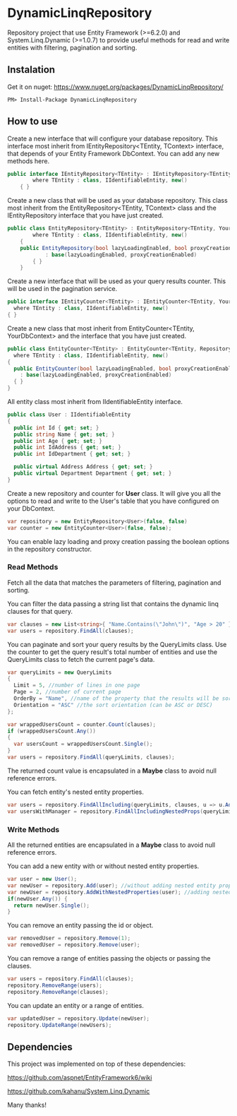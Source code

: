 # DynamicLinqRepository

Repository project that use Entity Framework (>=6.2.0) and System.Linq.Dynamic (>=1.0.7) to provide useful methods for read and write entities with filtering, pagination and sorting.

## Instalation
Get it on nuget: https://www.nuget.org/packages/DynamicLinqRepository/

	PM> Install-Package DynamicLinqRepository

## How to use
Create a new interface that will configure your database repository. This interface most inherit from IEntityRepository<TEntity, TContext> interface, that depends of your Entity Framework DbContext. You can add any new methods here.
```C#
public interface IEntityRepository<TEntity> : IEntityRepository<TEntity, YourDbContext>
        where TEntity : class, IIdentifiableEntity, new()
    { }
```
Create a new class that will be used as your database repository. This class most inherit from the EntityRepository<TEntity, TContext> class and the IEntityRepository<TEntity> interface that you have just created.
```C#
public class EntityRepository<TEntity> : EntityRepository<TEntity, YourDbContext>, IEntityRepository<TEntity>
        where TEntity : class, IIdentifiableEntity, new()
    {
	public EntityRepository(bool lazyLoadingEnabled, bool proxyCreationEnabled)
            : base(lazyLoadingEnabled, proxyCreationEnabled)
        { }
    }
```
	
Create a new interface that will be used as your query results counter. This will be used in the pagination service.
```C#
public interface IEntityCounter<TEntity> : IEntityCounter<TEntity, YourDbContext>
  where TEntity : class, IIdentifiableEntity, new()
{ }
```
	
Create a new class that most inherit from EntityCounter<TEntity, YourDbContext> and the interface that you have just created.
```C#
public class EntityCounter<TEntity> : EntityCounter<TEntity, RepositoryContext>, IEntityCounter<TEntity>
  where TEntity : class, IIdentifiableEntity, new()
{
  public EntityCounter(bool lazyLoadingEnabled, bool proxyCreationEnabled)
    : base(lazyLoadingEnabled, proxyCreationEnabled)
  { }
}
```
	
All entity class most inherit from IIdentifiableEntity interface.
```C#
public class User : IIdentifiableEntity
{
  public int Id { get; set; }
  public string Name { get; set; }
  public int Age { get; set; }
  public int IdAddress { get; set; }
  public int IdDepartment { get; set; }

  public virtual Address Address { get; set; }
  public virtual Department Department { get; set; }
}	
```

Create a new repository and counter for **User** class. It will give you all the options to read and write to the User's table that you have configured on your DbContext.
```C#
var repository = new EntityRepository<User>(false, false)
var counter = new EntityCounter<User>(false, false);
```

You can enable lazy loading and proxy creation passing the boolean options in the repository constructor.

### Read Methods

Fetch all the data that matches the parameters of filtering, pagination and sorting. 

You can filter the data passing a string list that contains the dynamic linq clauses for that query.
```C#
var clauses = new List<string>{ "Name.Contains(\"John\")", "Age > 20" };
var users = repository.FindAll(clauses);
```

You can paginate and sort your query results by the QueryLimits class. Use the counter to get the query result's total number of entities and use the QueryLimits class to fetch the current page's data.
```C#
var queryLimits = new QueryLimits
{
  Limit = 5, //number of lines in one page
  Page = 2, //number of current page
  OrderBy = "Name", //name of the property that the results will be sorted
  Orientation = "ASC" //the sort orientation (can be ASC or DESC)
};

var wrappedUsersCount = counter.Count(clauses);
if (wrappedUsersCount.Any())
{
  var usersCount = wrappedUsersCount.Single();
}
var users = repository.FindAll(queryLimits, clauses);
```

The returned count value is encapsulated in a **Maybe** class to avoid null reference errors.

You can fetch entity's nested entity properties.
```C#
var users = repository.FindAllIncluding(queryLimits, clauses, u => u.Address, u => u.Department);
var usersWithManager = repository.FindAllIncludingNestedProps(queryLimits, clauses, "Department.Manager");
```

### Write Methods

All the returned entities are encapsulated in a **Maybe** class to avoid null reference errors.

You can add a new entity with or without nested entity properties.
```C#
var user = new User();
var newUser = repository.Add(user); //without adding nested entity properties
var newUser = repository.AddWithNestedProperties(user); //adding nested entity properties
if(newUser.Any()) {
  return newUser.Single();
}
```

You can remove an entity passing the id or object.
```C#
var removedUser = repository.Remove(1);
var removedUser = repository.Remove(user);
```

You can remove a range of entities passing the objects or passing the clauses.
```C#
var users = repository.FindAll(clauses);
repository.RemoveRange(users);
repository.RemoveRange(clauses);
```

You can update an entity or a range of entities.
```C#
var updatedUser = repository.Update(newUser);
repository.UpdateRange(newUsers);
```

## Dependencies

This project was implemented on top of these dependencies:

https://github.com/aspnet/EntityFramework6/wiki

https://github.com/kahanu/System.Linq.Dynamic

Many thanks!


